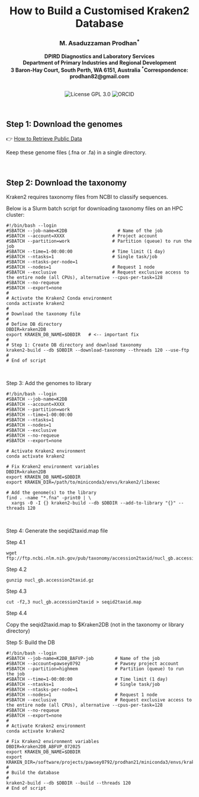 
<h1 align="center">How to Build a Customised Kraken2 Database</h1>


<h3 align="center">M. Asaduzzaman Prodhan<sup>*</sup> </h3>


<div align="center"><b> DPIRD Diagnostics and Laboratory Services </b></div>


<div align="center"><b> Department of Primary Industries and Regional Development </b></div>


<div align="center"><b> 3 Baron-Hay Court, South Perth, WA 6151, Australia <sup>*</sup>Correspondence: prodhan82@gmail.com </b></div>


<br />


<p align="center">
  <a href="https://github.com/asadprodhan/How-to-automatically-download-reads-from-the-NCBI-SRA/tree/main#GPL-3.0-1-ov-file"><img src="https://img.shields.io/badge/License-GPL%203.0-yellow.svg" alt="License GPL 3.0" style="display: inline-block;"></a>
  <a href="https://orcid.org/0000-0002-1320-3486"><img src="https://img.shields.io/badge/ORCID-green?style=flat-square&logo=ORCID&logoColor=white" alt="ORCID" style="display: inline-block;"></a>
</p>


<br />


## **Step 1: Download the genomes**


👉 [How to Retrieve Public Data](https://github.com/asadprodhan/Practical_Bioinformatics_for_Biologists#chapter-05--how-to-retrieve-public-data)


Keep these genome files (.fna or .fa) in a single directory.


<br />

## **Step 2: Download the taxonomy**


Kraken2 requires taxonomy files from NCBI to classify sequences.

Below is a Slurm batch script for downloading taxonomy files on an HPC cluster:


```
#!/bin/bash --login
#SBATCH --job-name=K2DB       		      # Name of the job
#SBATCH --account=XXXX             	    # Project account
#SBATCH --partition=work                # Partition (queue) to run the job
#SBATCH --time=1-00:00:00               # Time limit (1 day)
#SBATCH --ntasks=1                      # Single task/job
#SBATCH --ntasks-per-node=1
#SBATCH --nodes=1                       # Request 1 node
#SBATCH --exclusive                     # Request exclusive access to the entire node (all CPUs), alternative --cpus-per-task=128
#SBATCH --no-requeue
#SBATCH --export=none
#
# Activate the Kraken2 Conda environment
conda activate kraken2
#
# Download the taxonomy file
#
# Define DB directory
DBDIR=kraken2DB
export KRAKEN_DB_NAME=$DBDIR   # <-- important fix
#
# Step 1: Create DB directory and download taxonomy
kraken2-build --db $DBDIR --download-taxonomy --threads 120 --use-ftp
#
# End of script
```

<br />


Step 3: Add the genomes to library


```
#!/bin/bash --login
#SBATCH --job-name=K2DB
#SBATCH --account=XXXX
#SBATCH --partition=work
#SBATCH --time=1-00:00:00
#SBATCH --ntasks=1
#SBATCH --nodes=1
#SBATCH --exclusive
#SBATCH --no-requeue
#SBATCH --export=none

# Activate Kraken2 environment
conda activate kraken2

# Fix Kraken2 environment variables
DBDIR=kraken2DB
export KRAKEN_DB_NAME=$DBDIR
export KRAKEN_DIR=/path/to/miniconda3/envs/kraken2/libexec

# Add the genome(s) to the library
find . -name "*.fna" -print0 | \
  xargs -0 -I {} kraken2-build --db $DBDIR --add-to-library "{}" --threads 120
```

<br />


Step 4: Generate the seqid2taxid.map file


Step 4.1 

```
wget ftp://ftp.ncbi.nlm.nih.gov/pub/taxonomy/accession2taxid/nucl_gb.accession2taxid.gz
```

Step 4.2

```
gunzip nucl_gb.accession2taxid.gz
```

Step 4.3

```
cut -f2,3 nucl_gb.accession2taxid > seqid2taxid.map
```

Step 4.4


Copy the seqid2taxid.map to $Kraken2DB (not in the taxonomy or library directory)
 

Step 5: Build the DB


```
#!/bin/bash --login
#SBATCH --job-name=K2DB_BAFVP-job        # Name of the job
#SBATCH --account=pawsey0792             # Pawsey project account
#SBATCH --partition=highmem              # Partition (queue) to run the job
#SBATCH --time=1-00:00:00                # Time limit (1 day)
#SBATCH --ntasks=1                       # Single task/job
#SBATCH --ntasks-per-node=1
#SBATCH --nodes=1                        # Request 1 node
#SBATCH --exclusive                      # Request exclusive access to the entire node (all CPUs), alternative --cpus-per-task=128
#SBATCH --no-requeue
#SBATCH --export=none
#
# Activate Kraken2 environment
conda activate kraken2

# Fix Kraken2 environment variables
DBDIR=kraken2DB_ABFVP_072025
export KRAKEN_DB_NAME=$DBDIR
export KRAKEN_DIR=/software/projects/pawsey0792/prodhan21/miniconda3/envs/kraken2/libexec
#
# Build the database
#
kraken2-build --db $DBDIR --build --threads 120
# End of script
```


